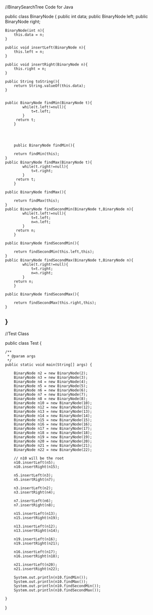 //BinarySearchTree Code for Java


public class BinaryNode {
	public int data;
	public BinaryNode left;
	public BinaryNode right;
	
	BinaryNode(int n){
		this.data = n;
	}
	
	public void insertLeft(BinaryNode n){
		this.left = n;
	}
	
	public void insertRight(BinaryNode n){
		this.right = n;
	}
	
	public String toString(){
		return String.valueOf(this.data);
	}
	
	
	public BinaryNode findMin(BinaryNode t){
            while(t.left!=null){
                t=t.left;
            }
         return t;
        }
	
        
        
        
        public BinaryNode findMin(){
		
		return findMin(this);
	}
	public BinaryNode findMax(BinaryNode t){
            while(t.right!=null){
                t=t.right;
            }
         return t;
        }
	
	public BinaryNode findMax(){
		
		return findMax(this);
	}
	public BinaryNode findSecondMin(BinaryNode t,BinaryNode n){
            while(t.left!=null){
                t=t.left;
                n=n.left;
            }
         return n;
        }
	
	public BinaryNode findSecondMin(){
		
		return findSecondMin(this.left,this);
	}
	public BinaryNode findSecondMax(BinaryNode t,BinaryNode n){
            while(t.right!=null){
                t=t.right;
                n=n.right;
            }
        return n;
        }
	
	public BinaryNode findSecondMax(){
		
		return findSecondMax(this.right,this);
	}
	
	
}
--------------------------------------------------------------------------
//Test Class

public class Test {

	/**
	 * @param args
	 */
	public static void main(String[] args) {

		BinaryNode n2 = new BinaryNode(2);
		BinaryNode n3 = new BinaryNode(3);
		BinaryNode n4 = new BinaryNode(4);
		BinaryNode n5 = new BinaryNode(5);
		BinaryNode n6 = new BinaryNode(6);
		BinaryNode n7 = new BinaryNode(7);
		BinaryNode n8 = new BinaryNode(8);
		BinaryNode n10 = new BinaryNode(10);
		BinaryNode n12 = new BinaryNode(12);
		BinaryNode n13 = new BinaryNode(13);
		BinaryNode n14 = new BinaryNode(14);
		BinaryNode n15 = new BinaryNode(15);
		BinaryNode n16 = new BinaryNode(16);
		BinaryNode n17 = new BinaryNode(17);
		BinaryNode n18 = new BinaryNode(18);
		BinaryNode n19 = new BinaryNode(19);
		BinaryNode n20 = new BinaryNode(20);
		BinaryNode n21 = new BinaryNode(21);
		BinaryNode n22 = new BinaryNode(22);
		
		// n10 will be the root
		n10.insertLeft(n5);
		n10.insertRight(n15);
		
		n5.insertLeft(n3);
		n5.insertRight(n7);
		
		n3.insertLeft(n2);
		n3.insertRight(n4);
		
		n7.insertLeft(n6);
		n7.insertRight(n8);
		
		n15.insertLeft(n13);
		n15.insertRight(n19);
		
		n13.insertLeft(n12);
		n13.insertRight(n14);
		
		n19.insertLeft(n16);
		n19.insertRight(n21);
		
		n16.insertLeft(n17);
		n16.insertRight(n18);
		
		n21.insertLeft(n20);
		n21.insertRight(n22);

		System.out.println(n10.findMin());
		System.out.println(n10.findMax());
		System.out.println(n10.findSecondMin());
		System.out.println(n10.findSecondMax());
		
	}

}

